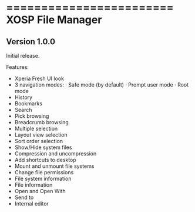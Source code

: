 ========================
XOSP File Manager
========================

Version 1.0.0
-------------
Initial release.

Features:

* Xperia Fresh UI look
* 3 navigation modes:
  · Safe mode (by default)
  · Prompt user mode
  · Root mode
* History
* Bookmarks
* Search
* Pick browsing
* Breadcrumb browsing
* Multiple selection
* Layout view selection
* Sort order selection
* Show/Hide system files
* Compression and uncompression
* Add shortcuts to desktop
* Mount and unmount file systems
* Change file permissions
* File system information
* File information
* Open and Open With
* Send to
* Internal editor

